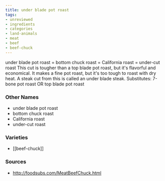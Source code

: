 ```yaml
---
title: under blade pot roast
tags:
- unreviewed
- ingredients
- categories
- land-animals
- meat
- beef
- beef-chuck
---
```

under blade pot roast = bottom chuck roast = California roast = under-cut roast This cut is tougher than a top blade pot roast, but it's flavorful and economical. It makes a fine pot roast, but it's too tough to roast with dry heat. A steak cut from this is called an under blade steak. Substitutes: 7-bone pot roast OR top blade pot roast

### Other Names

* under blade pot roast
* bottom chuck roast
* California roast
* under-cut roast

### Varieties

* [[beef-chuck]]

### Sources
* http://foodsubs.com/MeatBeefChuck.html
